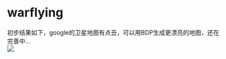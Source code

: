 # warflying
初步结果如下，google的卫星地图有点丑，可以用BDP生成更漂亮的地图，还在完善中...</br>
![](http://a4.qpic.cn/psb?/V11VYTq22xVeJ6/8FIbFjRVnfS8T9oJHzZ3ut.ppRchnzx5zBplwACAagg!/m/dPMAAAAAAAAAnull&bo=XwSAAgAAAAADB*s!&rf=photolist&t=5)

